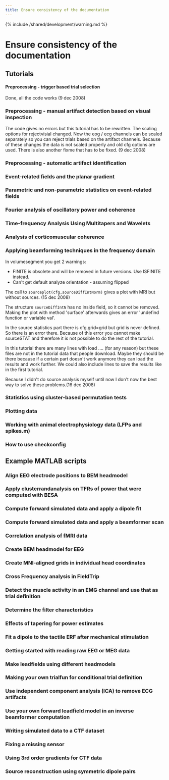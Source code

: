 ```yaml
---
title: Ensure consistency of the documentation
---
```


{% include /shared/development/warning.md %}

# Ensure consistency of the documentation

## Tutorials

#### Preprocessing - trigger based trial selection

Done, all the code works (9 dec 2008)

### Preprocessing - manual artifact detection based on visual inspection

The code gives no errors but this tutorial has to be rewritten. The scaling options for rejectvisial changed. Now the eog / ecg channels can be scaled separately so you can reject trials based on the artifact channels. Because of these changes the data is not scaled properly and old cfg options are used.
There is also another fixme that has to be fixed. (9 dec 2008)

### Preprocessing - automatic artifact identification

### Event-related fields and the planar gradient

### Parametric and non-parametric statistics on event-related fields

### Fourier analysis of oscillatory power and coherence

### Time-frequency Analysis Using Multitapers and Wavelets

### Analysis of corticomuscular coherence

### Applying beamforming techniques in the frequency domain

In volumesegment you get 2 warnings:

- FINITE is obsolete and will be removed in future versions. Use ISFINITE instead.
- Can't get default analyze orientation - assuming flipped

The call to `sourceplot(cfg,sourceDiffIntNorm)` gives a plot with MRI but without sources. (15 dec 2008)

The structure `sourceDiffIntN` has no inside field, so it cannot be removed. Making the plot with method 'surface' afterwards gives an error 'undefind function or variable val'.

In the source statistics part there is cfg.grid=grid but grid is never defined. So there is an error there. Because of this error you cannot make sourceSTAT and therefore it is not possible to do the rest of the tutorial.

In this tutorial there are many lines with load .... (for any reason) but these files are not in the tutorial data that people download. Maybe they should be there because if a certain part doesn't work anymore they can load the results and work further. We could also include lines to save the results like in the first tutorial.

Because I didn't do source analysis myself until now I don't now the best way to solve these problems.(16 dec 2008)

### Statistics using cluster-based permutation tests

### Plotting data

### Working with animal electrophysiology data (LFPs and spikes.m)

### How to use checkconfig

## Example MATLAB scripts

### Align EEG electrode positions to BEM headmodel

### Apply clusterrandanalysis on TFRs of power that were computed with BESA

### Compute forward simulated data and apply a dipole fit

### Compute forward simulated data and apply a beamformer scan

### Correlation analysis of fMRI data

### Create BEM headmodel for EEG

### Create MNI-aligned grids in individual head coordinates

### Cross Frequency analysis in FieldTrip

### Detect the muscle activity in an EMG channel and use that as trial definition

### Determine the filter characteristics

### Effects of tapering for power estimates

### Fit a dipole to the tactile ERF after mechanical stimulation

### Getting started with reading raw EEG or MEG data

### Make leadfields using different headmodels

### Making your own trialfun for conditional trial definition

### Use independent component analysis (ICA) to remove ECG artifacts

### Use your own forward leadfield model in an inverse beamformer computation

### Writing simulated data to a CTF dataset

### Fixing a missing sensor

### Using 3rd order gradients for CTF data

### Source reconstruction using symmetric dipole pairs
